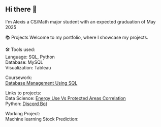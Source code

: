 ## Hi there 👋

I'm Alexis a CS/Math major student with an expected graduation of May 2025

📚 Projects
Welcome to my portfolio, where I showcase my projects.

🛠️ Tools used:<br/>
Language: SQL, Python <br/>
Database: MySQL<br/>
Visualization: Tableau <br/>

Coursework:  <br/>
[Database Management Using SQL](https://github.com/Yaten-Codes/Database-Management-Coursework)

Links to projects:<br/>
Data Science: [Energy Use Vs Protected Areas Correlation](https://github.com/Yaten-Codes/Energy-Use-Vs-Protected-Areas/blob/main/Energy_Use.ipynb) <br/>
Python: [Discord Bot](https://github.com/Yaten-Codes/Discord-Bot-Project/blob/main/Latest_updated/Book_Bot.py)

Working Project:<br/>
Machine learning Stock Prediction:




<!--  
Here are some ideas to get you started:
- 🔭 I’m currently working on ...
- 🌱 I’m currently learning ...
- 👯 I’m looking to collaborate on ...
- 🤔 I’m looking for help with ...
- 💬 Ask me about ...
- 📫 How to reach me: ...
- 😄 Pronouns: ...
- ⚡ Fun fact: ...
-->
